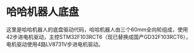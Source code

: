 # 哈哈机器人底盘
这里是哈哈机器人的底盘驱动代码，哈哈机器人由三个60mm全向轮组成，使用42步进电机驱动，主控STM32F103RCT6（现已替换成国产GD32F103RCT6），电机驱动使用4路LV8731V步进电机驱动。

